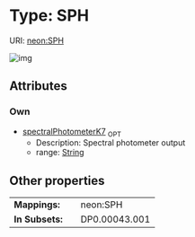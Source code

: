 
# Type: SPH




URI: [neon:SPH](https://data.neonscience.org/SPH)


![img](http://yuml.me/diagram/nofunky;dir:TB/class/)

## Attributes


### Own

 * [spectralPhotometerK7](spectralPhotometerK7.md)  <sub>OPT</sub>
    * Description: Spectral photometer output
    * range: [String](types/String.md)

## Other properties

|  |  |  |
| --- | --- | --- |
| **Mappings:** | | neon:SPH |
| **In Subsets:** | | DP0.00043.001 |

